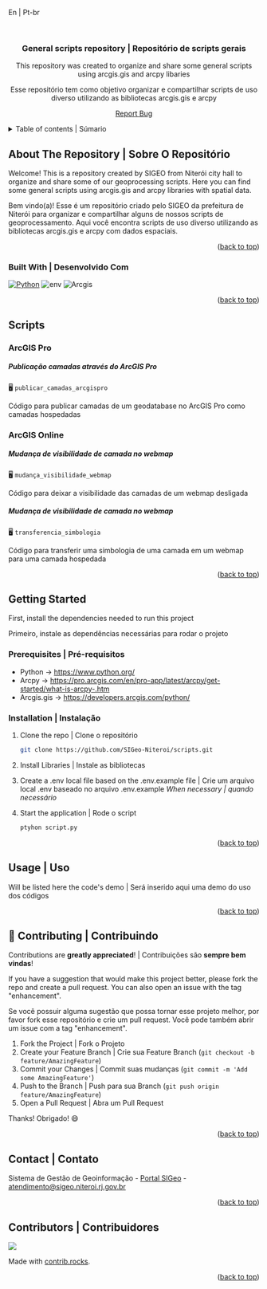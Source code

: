 <a name="readme-top">En | Pt-br</a>

<br />
<div align="center">
<h3 align="center">General scripts repository | Repositório de scripts gerais</h3>
  <p align="center">
    This repository was created to organize and share some general scripts using arcgis.gis and arcpy libaries
  </p>
  <p>
    Esse repositório tem como objetivo organizar e compartilhar scripts de uso diverso utilizando as bibliotecas arcgis.gis e arcpy
  </p>
  <p><a href="https://github.com/SIGeo-Niteroi/scripts/issues">Report Bug</a></p>
</div>

<details>
  <summary>Table of contents | Súmario</summary>
  <ol>
    <li>
      <a href="#about-the-repository--sobre-o-repositório">About The Repository | Sobre O Repositório</a>
      <ul>
        <li><a href="#built-with--desenvolvido-com">Built With | Desenvolvido Com</a></li>
      </ul>
    </li>
    <li>
      <a href="#scripts">Scripts</a>
      <ul>
        <li><a href="#arcgis-pro">ArcGIS Pro</a></li>
        <li><a href="#arcgis-online">ArcGIS Online</a></li>
      </ul>
    </li>
    <li>
      <a href="#getting-started">Getting Started | Inicializando</a>
      <ul>
        <li><a href="#prerequisites--pré-requisitos">Prerequisites | Pré-requisitos</a></li>
        <li><a href="#installation--instalação">Installation | Instalação</a></li>
      </ul>
    </li>
    <li><a href="#usage--uso">Usage | Uso</a></li>
    <li><a href="#-contributing--contribuindo">Contributing | Contribuindo</a></li>
    <li><a href="#contact--contato">Contact | Contato</a></li>
    <li><a href="#contributors--contribuidores">Contributors | Contribuidores</a></li>
  </ol>
</details>

## About The Repository | Sobre O Repositório

Welcome! This is a repository created by SIGEO from Niterói city hall to organize and share some of our geoprocessing scripts. Here you can find some general scripts using arcgis.gis and arcpy libraries with spatial data.

<p>Bem vindo(a)! Esse é um repositório criado pelo SIGEO da prefeitura de Niterói para organizar e compartilhar alguns de nossos scripts de geoprocessamento. Aqui você encontra scripts de uso diverso utilizando as bibliotecas arcgis.gis e arcpy com dados espaciais.
<p align="right">(<a href="#readme-top">back to top</a>)</p>

### Built With | Desenvolvido Com

[![Python]][Python-url] ![env] ![Arcgis]

<p align="right">(<a href="#readme-top">back to top</a>)</p>

## Scripts

### ArcGIS Pro

  <h5>Publicação camadas através do ArcGIS Pro</h5>
  
  :desktop_computer: ```publicar_camadas_arcgispro```
  
   <p>Código para publicar camadas de um geodatabase no ArcGIS Pro como camadas hospedadas</p>

### ArcGIS Online

  <h5>Mudança de visibilidade de camada no webmap</h5>
  
  :desktop_computer: ```mudança_visibilidade_webmap```
  
  <p>Código para deixar a visibilidade das camadas de um webmap desligada</p> 
  
  <h5>Mudança de visibilidade de camada no webmap</h5>
  
  :desktop_computer: ```transferencia_simbologia```
  
  <p>Código para transferir uma simbologia de uma camada em um webmap para uma camada hospedada</p>

<p align="right">(<a href="#readme-top">back to top</a>)</p>

<!-- GETTING STARTED -->
## Getting Started

First, install the dependencies needed to run this project

<p>Primeiro, instale as dependências necessárias para rodar o projeto</p>

### Prerequisites | Pré-requisitos

- Python -> https://www.python.org/
- Arcpy -> https://pro.arcgis.com/en/pro-app/latest/arcpy/get-started/what-is-arcpy-.htm
- Arcgis.gis -> https://developers.arcgis.com/python/

### Installation | Instalação

1. Clone the repo | Clone o repositório
   ```sh
   git clone https://github.com/SIGeo-Niteroi/scripts.git
   ```

2. Install Libraries | Instale as bibliotecas

3. Create a .env local file based on the .env.example file | Crie um arquivo local .env baseado no arquivo .env.example
   *When necessary | quando necessário* 

4. Start the application | Rode o script
    ```sh
    ptyhon script.py
   ```
<p align="right">(<a href="#readme-top">back to top</a>)</p>

## Usage | Uso

Will be listed here the code's demo | Será inserido aqui uma demo do uso dos códigos

<p align="right">(<a href="#readme-top">back to top</a>)</p>

## 🤝 Contributing | Contribuindo
Contributions are **greatly appreciated**! | Contribuições são **sempre bem vindas**!

If you have a suggestion that would make this project better, please fork the repo and create a pull request. You can also open an issue with the tag "enhancement".
<p>Se você possuir alguma sugestão que possa tornar esse projeto melhor, por favor fork esse repositório e crie um pull request. Você pode também abrir um issue com a tag "enhancement".</p>

1. Fork the Project | Fork o Projeto
2. Create your Feature Branch | Crie sua  Feature Branch (`git checkout -b feature/AmazingFeature`)
3. Commit your Changes | Commit suas mudanças (`git commit -m 'Add some AmazingFeature'`)
4. Push to the Branch | Push para sua Branch (`git push origin feature/AmazingFeature`)
5. Open a Pull Request | Abra um Pull Request

Thanks! Obrigado! 😄

<p align="right">(<a href="#readme-top">back to top</a>)</p>

## Contact | Contato

Sistema de Gestão de Geoinformação - [Portal SIGeo](https://www.sigeo.niteroi.rj.gov.br/) - atendimento@sigeo.niteroi.rj.gov.br

<p align="right">(<a href="#readme-top">back to top</a>)</p>

## Contributors | Contribuidores

<a href="https://github.com/SIGeo-Niteroi/scripts/graphs/contributors">
  <img src="https://contrib.rocks/image?repo=SIGeo-Niteroi/scripts" />
</a>

Made with [contrib.rocks](https://contrib.rocks).

<p align="right">(<a href="#readme-top">back to top</a>)</p>

[img]: https://contrib.rocks/image?repo=SIGeo-Niteroi/scripts&anon=0&columns=20&max=100
[Python]: https://img.shields.io/badge/Python-14354C?style=for-the-badge&logo=python&logoColor=white
[Python-url]: https://www.python.org/
[Arcgis]: https://img.shields.io/badge/ArcGIS-2C7AC3.svg?style=for-the-badge&logo=ArcGIS&logoColor=white
[env]: https://img.shields.io/badge/.ENV-ECD53F.svg?style=for-the-badge&logo=dotenv&logoColor=black
